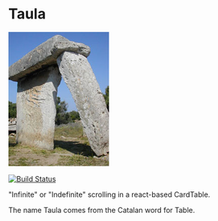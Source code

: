 # Taula

![Taula](./Taula.jpg)

[![Build Status](https://travis-ci.org/tnwinc/Taula.svg?branch=master)](https://travis-ci.org/tnwinc/Taula)

"Infinite" or "Indefinite" scrolling in a react-based CardTable.

The name Taula comes from the Catalan word for Table.
